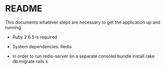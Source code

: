 # README

This documents whatever steps are necessary to get the
application up and running.

* Ruby 2.6.5 is required

* System dependencies: Redis 

* In order to run
  redis-server (in a separate console)
  bundle install
  rake db:migrate
  rails s
  
